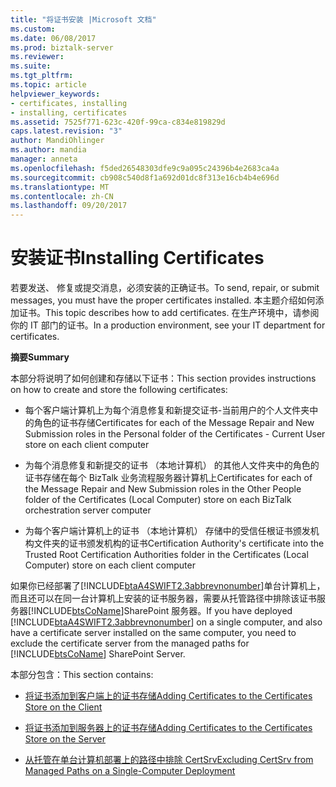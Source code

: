 ```yaml
---
title: "将证书安装 |Microsoft 文档"
ms.custom: 
ms.date: 06/08/2017
ms.prod: biztalk-server
ms.reviewer: 
ms.suite: 
ms.tgt_pltfrm: 
ms.topic: article
helpviewer_keywords:
- certificates, installing
- installing, certificates
ms.assetid: 7525f771-623c-420f-99ca-c834e819829d
caps.latest.revision: "3"
author: MandiOhlinger
ms.author: mandia
manager: anneta
ms.openlocfilehash: f5ded26548303dfe9c9a095c24396b4e2683ca4a
ms.sourcegitcommit: cb908c540d8f1a692d01dc8f313e16cb4b4e696d
ms.translationtype: MT
ms.contentlocale: zh-CN
ms.lasthandoff: 09/20/2017
---
```

# <a name="installing-certificates"></a><span data-ttu-id="c1f3b-102">安装证书</span><span class="sxs-lookup"><span data-stu-id="c1f3b-102">Installing Certificates</span></span>
<span data-ttu-id="c1f3b-103">若要发送、 修复或提交消息，必须安装的正确证书。</span><span class="sxs-lookup"><span data-stu-id="c1f3b-103">To send, repair, or submit messages, you must have the proper certificates installed.</span></span> <span data-ttu-id="c1f3b-104">本主题介绍如何添加证书。</span><span class="sxs-lookup"><span data-stu-id="c1f3b-104">This topic describes how to add certificates.</span></span> <span data-ttu-id="c1f3b-105">在生产环境中，请参阅你的 IT 部门的证书。</span><span class="sxs-lookup"><span data-stu-id="c1f3b-105">In a production environment, see your IT department for certificates.</span></span>  
  
 <span data-ttu-id="c1f3b-106">**摘要**</span><span class="sxs-lookup"><span data-stu-id="c1f3b-106">**Summary**</span></span>  
  
 <span data-ttu-id="c1f3b-107">本部分将说明了如何创建和存储以下证书：</span><span class="sxs-lookup"><span data-stu-id="c1f3b-107">This section provides instructions on how to create and store the following certificates:</span></span>  
  
-   <span data-ttu-id="c1f3b-108">每个客户端计算机上为每个消息修复和新提交证书-当前用户的个人文件夹中的角色的证书存储</span><span class="sxs-lookup"><span data-stu-id="c1f3b-108">Certificates for each of the Message Repair and New Submission roles in the Personal folder of the Certificates - Current User store on each client computer</span></span>  
  
-   <span data-ttu-id="c1f3b-109">为每个消息修复和新提交的证书 （本地计算机） 的其他人文件夹中的角色的证书存储在每个 BizTalk 业务流程服务器计算机上</span><span class="sxs-lookup"><span data-stu-id="c1f3b-109">Certificates for each of the Message Repair and New Submission roles in the Other People folder of the Certificates (Local Computer) store on each BizTalk orchestration server computer</span></span>  
  
-   <span data-ttu-id="c1f3b-110">为每个客户端计算机上的证书 （本地计算机） 存储中的受信任根证书颁发机构文件夹的证书颁发机构的证书</span><span class="sxs-lookup"><span data-stu-id="c1f3b-110">Certification Authority's certificate into the Trusted Root Certification Authorities folder in the Certificates (Local Computer) store on each client computer</span></span>  
  
 <span data-ttu-id="c1f3b-111">如果你已经部署了[!INCLUDE[btaA4SWIFT2.3abbrevnonumber](../../includes/btaa4swift2-3abbrevnonumber-md.md)]单台计算机上，而且还可以在同一台计算机上安装的证书服务器，需要从托管路径中排除该证书服务器[!INCLUDE[btsCoName](../../includes/btsconame-md.md)]SharePoint 服务器。</span><span class="sxs-lookup"><span data-stu-id="c1f3b-111">If you have deployed [!INCLUDE[btaA4SWIFT2.3abbrevnonumber](../../includes/btaa4swift2-3abbrevnonumber-md.md)] on a single computer, and also have a certificate server installed on the same computer, you need to exclude the certificate server from the managed paths for [!INCLUDE[btsCoName](../../includes/btsconame-md.md)] SharePoint Server.</span></span>  
  
 <span data-ttu-id="c1f3b-112">本部分包含：</span><span class="sxs-lookup"><span data-stu-id="c1f3b-112">This section contains:</span></span>  
  
-   [<span data-ttu-id="c1f3b-113">将证书添加到客户端上的证书存储</span><span class="sxs-lookup"><span data-stu-id="c1f3b-113">Adding Certificates to the Certificates Store on the Client</span></span>](../../adapters-and-accelerators/accelerator-swift/adding-certificates-to-the-certificates-store-on-the-client.md)  
  
-   [<span data-ttu-id="c1f3b-114">将证书添加到服务器上的证书存储</span><span class="sxs-lookup"><span data-stu-id="c1f3b-114">Adding Certificates to the Certificates Store on the Server</span></span>](../../adapters-and-accelerators/accelerator-swift/adding-certificates-to-the-certificates-store-on-the-server.md)  
  
-   [<span data-ttu-id="c1f3b-115">从托管在单台计算机部署上的路径中排除 CertSrv</span><span class="sxs-lookup"><span data-stu-id="c1f3b-115">Excluding CertSrv from Managed Paths on a Single-Computer Deployment</span></span>](../../adapters-and-accelerators/accelerator-swift/excluding-certsrv-from-managed-paths-on-a-single-computer-deployment.md)